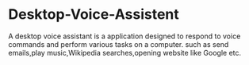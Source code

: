 # Desktop-Voice-Assistent
 A desktop voice assistant is a application designed to respond to voice commands and perform various tasks on a computer.     such as send emails,play music,Wikipedia searches,opening website like Google etc.
